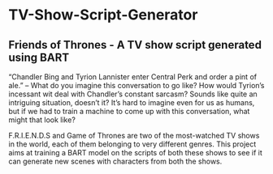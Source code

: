 # TV-Show-Script-Generator

## Friends of Thrones - A TV show script generated using BART
“Chandler Bing and Tyrion Lannister enter Central Perk and order a pint of ale.” – What do you imagine this conversation to go like? How would Tyrion’s incessant wit deal with Chandler’s constant sarcasm? Sounds like quite an intriguing situation, doesn’t it? It’s hard to imagine even for us as humans, but if we had to train a machine to come up with this conversation, what might that look like?

F.R.I.E.N.D.S and Game of Thrones are two of the most-watched TV shows in the world, each of them belonging to very different genres. This project aims at training a BART model on the scripts of both these shows to see if it can generate new scenes with characters from both the shows.
